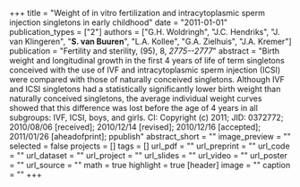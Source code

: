 +++
title = "Weight of in vitro fertilization and intracytoplasmic sperm injection singletons in early childhood"
date = "2011-01-01"
publication_types = ["2"]
authors = ["G.H. Woldringh", "J.C. Hendriks", "J. van Klingeren", "**S. van Buuren**", "L.A. Kollee", "G.A. Zielhuis", "J.A. Kremer"]
publication = "Fertility and sterility, (95), 8, _2775--2777_"
abstract = "Birth weight and longitudinal growth in the first 4 years of life of term singletons conceived with the use of IVF and intracytoplasmic sperm injection (ICSI) were compared with those of naturally conceived singletons. Although IVF and ICSI singletons had a statistically significantly lower birth weight than naturally conceived singletons, the average individual weight curves showed that this difference was lost before the age of 4 years in all subgroups: IVF, ICSI, boys, and girls. CI: Copyright (c) 2011; JID: 0372772; 2010/08/06 [received]; 2010/12/14 [revised]; 2010/12/16 [accepted]; 2011/01/26 [aheadofprint]; ppublish"
abstract_short = ""
image_preview = ""
selected = false
projects = []
tags = []
url_pdf = ""
url_preprint = ""
url_code = ""
url_dataset = ""
url_project = ""
url_slides = ""
url_video = ""
url_poster = ""
url_source = ""
math = true
highlight = true
[header]
image = ""
caption = ""
+++
